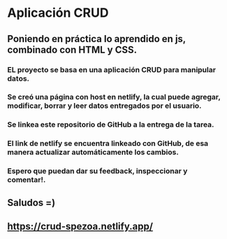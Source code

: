 # Aplicación CRUD 

## Poniendo en práctica lo aprendido en js, combinado con HTML y CSS.

### EL proyecto se basa en una aplicación CRUD para manipular datos.
### Se creó una página con host en netlify, la cual puede agregar, modificar, borrar y leer datos entregados por el usuario.
### Se linkea este repositorio de GitHub a la entrega de la tarea.
### El link de netlify se encuentra linkeado con GitHub, de esa manera actualizar automáticamente los cambios.

### Espero que puedan dar su feedback, inspeccionar y comentar!.
## Saludos =)


## https://crud-spezoa.netlify.app/